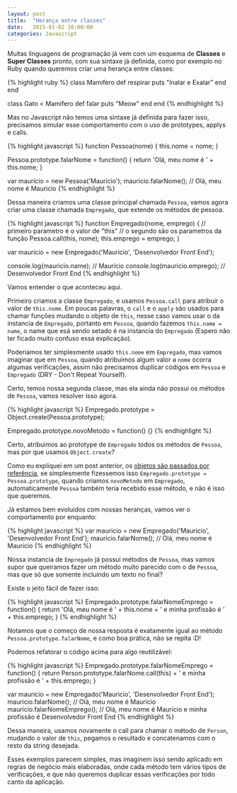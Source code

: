 ```yaml
---
layout: post
title:  "Herança entre classes"
date:   2015-01-02 10:00:00
categories: Javascript
---
```


Muitas linguagens de programação já vem com um esquema de **Classes** e **Super Classes** pronto, com sua sintaxe já definida, como por exemplo no Ruby quando queremos criar uma herança entre classes:

{% highlight ruby %}
class Mamifero
  def respirar
    puts "Inalar e Exalar"
  end
end

class Gato < Mamifero
  def falar
    puts "Meow"
  end
end
{% endhighlight %}

Mas no Javascript não temos uma sintaxe já definida para fazer isso, precisamos simular esse comportamento com o uso de prototypes, applys e calls.

{% highlight javascript %}
function Pessoa(nome) {
  this.nome = nome;
}

Pessoa.prototype.falarNome = function() {
  return 'Olá, meu nome é ' + this.nome;
}

var mauricio = new Pessoa('Mauricio');
mauricio.falarNome(); // Olá, meu nome é Mauricio
{% endhighlight %}

Dessa maneira criamos uma classe principal chamada `Pessoa`, vamos agora criar uma classe chamada `Empregado`, que extende os métodos de pessoa.

{% highlight javascript %}
function Empregado(nome, emprego) {
  // primeiro parametro é o valor de "this"
  // o segundo são os parametros da função
  Pessoa.call(this, nome);
  this.emprego = emprego;
}

var mauricio = new Empregado('Mauricio', 'Desenvolvedor Front End');

console.log(mauricio.name); // Mauricio
console.log(mauricio.emprego); // Desenvolvedor Front End
{% endhighlight %}

Vamos entender o que aconteceu aqui.

Primeiro criamos a classe `Empregado`, e usamos `Pessoa.call` para atribuir o valor de `this.nome`. Em poucas palavras, o `call` e o `apply` são usados para chamar funções mudando o objeto de `this`, nesse caso vamos usar o da instancia de `Empregado`, portanto em `Pessoa`, quando fazemos `this.name = name`, o name que esá sendo setado é na instancia do `Empregado` (Espero não ter ficado muito confuso essa explicação).

Poderiamos ter simplesmente usado `this.nome` em `Empregado`, mas vamos imaginar que em `Pessoa`, quando atribuimos algum valor a `nome` ocorra algumas verificações, assim não precisamos duplicar códigos em `Pessoa` e `Empregado` (DRY - Don't Repeat Yourself).

Certo, temos nossa segunda classe, mas ela ainda não possui os métodos de `Pessoa`, vamos resolver isso agora.

{% highlight javascript %}
Empregado.prototype = Object.create(Pessoa.prototype);

Empregado.prototype.novoMetodo = function() {}
{% endhighlight %}

Certo, atribuimos ao prototype de `Empregado` todos os métodos de `Pessoa`, mas por que usamos `Object.create`?

Como eu expliquei em um post anterior, os [objetos são passados por referência](http://blog.herebecoders.com/js-objetos-por-referencia/), se simplesmente fizessemos isso `Empregado.prototype = Pessoa.prototype`, quando criamos `novoMetodo` em `Empregado`, automaticamente `Pessoa` também teria recebido esse método, e não é isso que queremos.

Já estamos bem evoluidos com nossas heranças, vamos ver o comportamento por enquanto:

{% highlight javascript %}
var mauricio = new Empregado('Mauricio', 'Desenvolvedor Front End');
mauricio.falarNome(); // Olá, meu nome é Mauricio
{% endhighlight %}

Nossa instancia de `Empregado` já possui métodos de `Pessoa`, mas vamos supor que queiramos fazer um método muito parecido com o de `Pessoa`, mas que só que somente incluindo um texto no final?

Existe o jeito fácil de fazer isso:

{% highlight javascript %}
Empregado.prototype.falarNomeEmprego = function() {
  return 'Olá, meu nome é ' + this.nome + ' e minha profissão é ' + this.emprego;
}
{% endhighlight %}

Notamos que o começo de nossa resposta é exatamente igual ao método `Pessoa.prototype.falarNome`, e como boa prática, não se repita :D!

Podemos refatorar o código acima para algo reutilizável:

{% highlight javascript %}
Empregado.prototype.falarNomeEmprego = function() {
  return Person.prototype.falarNome.call(this) + ' e minha profissão é ' + this.emprego;
}

var mauricio = new Empregado('Mauricio', 'Desenvolvedor Front End');
mauricio.falarNome(); // Olá, meu nome é Mauricio
mauricio.falarNomeEmprego(); // Olá, meu nome é Mauricio e minha profissão é Desenvolvedor Front End
{% endhighlight %}

Dessa maneira, usamos novamente o call para chamar o método de `Person`, mudando o valor de `this`, pegamos o resultado e concatenamos com o resto da string desejada.

Esses exemplos parecem simples, mas imaginem isso sendo aplicado em regras de negócio mais elaboradas, onde cada método tem vários tipos de verificações, e que não queremos duplicar essas verificações por todo canto da aplicação.
